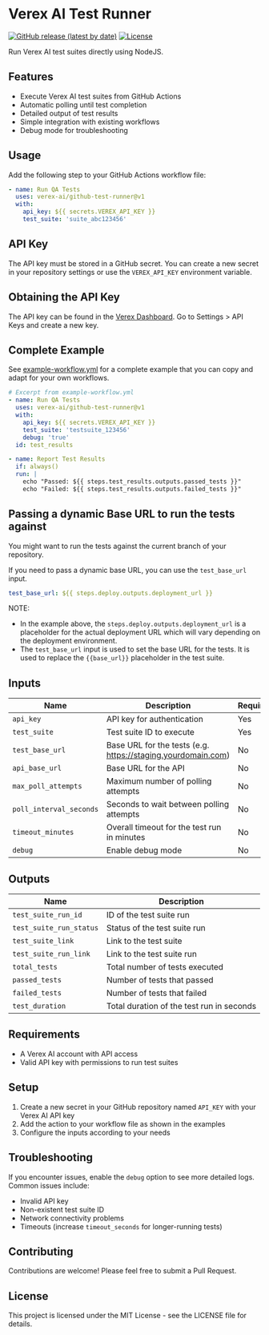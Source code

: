 # Verex AI Test Runner

[![GitHub release (latest by date)](https://img.shields.io/github/v/release/verex-ai/verex-runner)](https://github.com/verex-ai/verex-runner/releases)
[![License](https://img.shields.io/github/license/verex-ai/verex-runner)](https://github.com/verex-ai/verex-runner/blob/main/LICENSE)

Run Verex AI test suites directly using NodeJS.

## Features

- Execute Verex AI test suites from GitHub Actions
- Automatic polling until test completion
- Detailed output of test results
- Simple integration with existing workflows
- Debug mode for troubleshooting

## Usage

Add the following step to your GitHub Actions workflow file:

```yaml
- name: Run QA Tests
  uses: verex-ai/github-test-runner@v1
  with:
    api_key: ${{ secrets.VEREX_API_KEY }}
    test_suite: 'suite_abc123456'
```

## API Key

The API key must be stored in a GitHub secret. You can create a new secret in your repository settings or use the `VEREX_API_KEY` environment variable.

## Obtaining the API Key

The API key can be found in the [Verex Dashboard](https://verex.ai/app).
Go to Settings > API Keys and create a new key.

## Complete Example

See [example-workflow.yml](./example-workflow.yml) for a complete example that you can copy and adapt for your own workflows.

```yaml
# Excerpt from example-workflow.yml
- name: Run QA Tests
  uses: verex-ai/github-test-runner@v1
  with:
    api_key: ${{ secrets.VEREX_API_KEY }}
    test_suite: 'testsuite_123456'
    debug: 'true'
  id: test_results

- name: Report Test Results
  if: always()
  run: |
    echo "Passed: ${{ steps.test_results.outputs.passed_tests }}"
    echo "Failed: ${{ steps.test_results.outputs.failed_tests }}"
```

## Passing a dynamic Base URL to run the tests against

You might want to run the tests against the current branch of your repository.

If you need to pass a dynamic base URL, you can use the `test_base_url` input.

```yaml
test_base_url: ${{ steps.deploy.outputs.deployment_url }}
```

NOTE: 
- In the example above, the `steps.deploy.outputs.deployment_url` is a placeholder for the actual deployment URL which will vary depending on the deployment environment.
- The `test_base_url` input is used to set the base URL for the tests. It is used to replace the `{{base_url}}` placeholder in the test suite.
## Inputs

| Name | Description | Required | Default |
|------|-------------|----------|---------|
| `api_key` | API key for authentication | Yes | |
| `test_suite` | Test suite ID to execute | Yes | |
| `test_base_url` | Base URL for the tests (e.g. https://staging.yourdomain.com) | No | |
| `api_base_url` | Base URL for the API | No | `https://verex.ai/api` |
| `max_poll_attempts` | Maximum number of polling attempts | No | `60` |
| `poll_interval_seconds` | Seconds to wait between polling attempts | No | `10` |
| `timeout_minutes` | Overall timeout for the test run in minutes | No | `30` |
| `debug` | Enable debug mode | No | `false` |

## Outputs

| Name | Description |
|------|-------------|
| `test_suite_run_id` | ID of the test suite run |
| `test_suite_run_status` | Status of the test suite run |
| `test_suite_link` | Link to the test suite |
| `test_suite_run_link` | Link to the test suite run |
| `total_tests` | Total number of tests executed |
| `passed_tests` | Number of tests that passed |
| `failed_tests` | Number of tests that failed |
| `test_duration` | Total duration of the test run in seconds |

## Requirements

- A Verex AI account with API access
- Valid API key with permissions to run test suites

## Setup

1. Create a new secret in your GitHub repository named `API_KEY` with your Verex AI API key
2. Add the action to your workflow file as shown in the examples
3. Configure the inputs according to your needs

## Troubleshooting

If you encounter issues, enable the `debug` option to see more detailed logs. Common issues include:

- Invalid API key
- Non-existent test suite ID
- Network connectivity problems
- Timeouts (increase `timeout_seconds` for longer-running tests)

## Contributing

Contributions are welcome! Please feel free to submit a Pull Request.

## License

This project is licensed under the MIT License - see the LICENSE file for details.